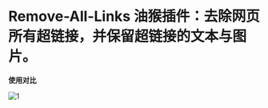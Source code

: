 # Remove-All-Links 油猴插件：去除网页所有超链接，并保留超链接的文本与图片。


**使用对比**

![1](https://github.com/jtdh/Remove-All-Links/assets/99425739/7a5ee84c-caf3-46b6-bf81-323310c64756)
